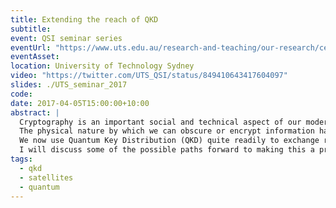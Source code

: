 ```yaml
---
title: Extending the reach of QKD
subtitle:
event: QSI seminar series
eventUrl: "https://www.uts.edu.au/research-and-teaching/our-research/centre-quantum-software-and-information/events/qsi-seminar-series-dr-sarah-kaiser-macquarie-university"
eventAsset:
location: University of Technology Sydney
video: "https://twitter.com/UTS_QSI/status/849410643417604097"
slides: ./UTS_seminar_2017
code:
date: 2017-04-05T15:00:00+10:00
abstract: |
  Cryptography is an important social and technical aspect of our modern world.
  The physical nature by which we can obscure or encrypt information has changed drastically with new technologies that allow for the manipulation of quantum information.
  We now use Quantum Key Distribution (QKD) quite readily to exchange random bit strings called keys between parties.
  I will discuss some of the possible paths forward to making this a practical technology, including looking at hardware vulnerabilities as well as how to extend the physical reach of the systems.
tags:
  - qkd
  - satellites
  - quantum
---
```

